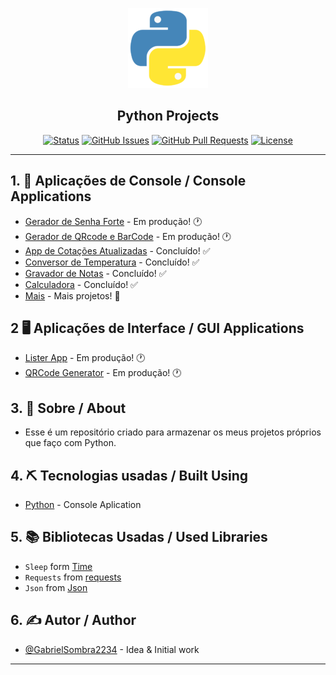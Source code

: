 <p align="center">
  <a href="" rel="noopener">
    <img width=128px height=128px src="Image/python.png" alt="Project logo">
  </a>
</p>

<h2 align="center">Python Projects</h2>

<div align="center">

[![Status](https://img.shields.io/badge/Status-Active-brightgreen/?style=flat-square&color=brightgreen)](https://github.com/GabrielSombra2234/Python-Projects)
[![GitHub Issues](https://img.shields.io/badge/Issues-0-blue/?style=flat-square&color=blue)](https://github.com/GabrielSombra2234/Python-Projects/issues)
[![GitHub Pull Requests](https://img.shields.io/badge/Pull%20requests-0-blue/?style=flat-square&color=blue)](https://github.com/GabrielSombra2234/Python-Projects/pulls)
[![License](https://img.shields.io/badge/License-MIT-blueviolet/?style=flat-square&color=blueviolet)](/LICENSE)

</div>

---

## 1. 📝 Aplicações de Console / Console Applications 

- [Gerador de Senha Forte]() - Em produção! 🕐
- [Gerador de QRcode e BarCode]() - Em produção! 🕐
- [App de Cotações Atualizadas](/Projects/Assets/APICotação) - Concluído! ✅
- [Conversor de Temperatura](/Projects/Assets/Conversor-de-temperatura) - Concluído! ✅
- [Gravador de Notas](/Projects/Assets/Gravador-de-Notas) - Concluído! ✅
- [Calculadora](/Projects/Assets/Calculadora) - Concluído! ✅
- [Mais](/Projects/Assets/) - Mais projetos! 💪

## 2 🖥️ Aplicações de Interface / GUI Applications

- [Lister App](/Projects/Apps/ListerApp) - Em produção! 🕐
- [QRCode Generator](/Projects/Apps/QRCodeGenerator) - Em produção! 🕐

## 3. 🧐 Sobre / About <a name = "about"></a>

- Esse é um repositório criado para armazenar os meus projetos próprios que faço com Python.

## 4. ⛏️ Tecnologias usadas / Built Using <a name = "built_using"></a>

- [Python](https://www.python.org/) - Console Aplication

## 5. 📚 Bibliotecas Usadas / Used Libraries

- `Sleep` form [Time](https://docs.python.org/pt-br/3.10/library/time.html)
- `Requests` from [requests](https://pypi.org/project/requests/)
- `Json` from [Json](https://docs.python.org/3/library/json.html)

## 6. ✍️ Autor / Author <a name = "author"></a>

- [@GabrielSombra2234](https://github.com/GabrielSombra2234) - Idea & Initial work

---